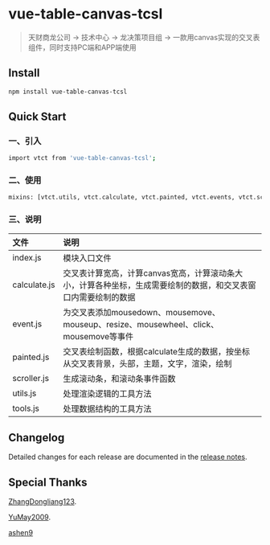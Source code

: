 # vue-table-canvas-tcsl
> 天财商龙公司 -> 技术中心 -> 龙决策项目组 -> 一款用canvas实现的交叉表组件，同时支持PC端和APP端使用

## Install
``` bash
npm install vue-table-canvas-tcsl
```

## Quick Start

### 一、引入
``` bash
import vtct from 'vue-table-canvas-tcsl';
```

### 二、使用
``` bash
mixins: [vtct.utils, vtct.calculate, vtct.painted, vtct.events, vtct.scroller],
```

### 三、说明
文件|说明
:--|:--
index.js|模块入口文件
calculate.js|交叉表计算宽高，计算canvas宽高，计算滚动条大小，计算各种坐标，生成需要绘制的数据，和交叉表窗口内需要绘制的数据
event.js|为交叉表添加mousedown、mousemove、mouseup、resize、mousewheel、click、mousemove等事件
painted.js|交叉表绘制函数，根据calculate生成的数据，按坐标从交叉表背景，头部，主题，文字，渲染，绘制
scroller.js|生成滚动条，和滚动条事件函数
utils.js|处理渲染逻辑的工具方法
tools.js|处理数据结构的工具方法

## Changelog
Detailed changes for each release are documented in the [release notes](https://github.com/tcsl-ljc/vue-table-canvas-tcsl/releases).

## Special Thanks
[ZhangDongliang123](https://github.com/ZhangDongliang123).

[YuMay2009](https://github.com/YuMay2009).

[ashen9](https://github.com/ashen9)
